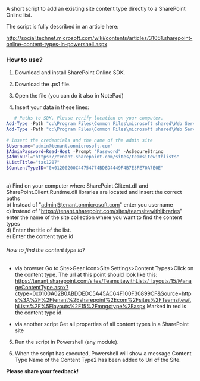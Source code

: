 A short script to add an existing site content type directly to a SharePoint Online list. 

 

The script is fully described in an article here: 

http://social.technet.microsoft.com/wiki/contents/articles/31051.sharepoint-online-content-types-in-powershell.aspx


### How to use?

1. Download and install SharePoint Online SDK.

2. Download the .ps1 file.

3. Open the file (you can do it also in NotePad)

4. Insert your data in these lines:

```PowerShell
   # Paths to SDK. Please verify location on your computer. 
Add-Type -Path "c:\Program Files\Common Files\microsoft shared\Web Server Extensions\15\ISAPI\Microsoft.SharePoint.Client.dll"  
Add-Type -Path "c:\Program Files\Common Files\microsoft shared\Web Server Extensions\15\ISAPI\Microsoft.SharePoint.Client.Runtime.dll"  
 
# Insert the credentials and the name of the admin site 
$Username="admin@tenant.onmicrosoft.com" 
$AdminPassword=Read-Host -Prompt "Password" -AsSecureString 
$AdminUrl="https://tenant.sharepoint.com/sites/teamsitewithlists" 
$ListTitle="tas1207" 
$ContentTypeID="0x01200200C44754774BD8D4449F4B7E3FE70A7E0E"
``` 
</br>a) Find on your computer where SharePoint.Clitent.dll and SharePoint.Client.Runtime.dll libraries are located and insert the correct paths
</br>b)  Instead of "admin@tenant.onmicrosoft.com" enter you username
</br>c) Instead of "https://tenant.sharepoint.com/sites/teamsitewithlibraries" enter the name of the site collection where you want to find the content types
</br>d) Enter the title of the list.
</br>e) Enter the content type id
</br>      
###### How to find the content type id?
* via browser
Go to Site>Gear Icon>Site Settings>Content Types>Click on the content type. The url at this point should look like this:
https://tenant.sharepoint.com/sites/TeamsitewithLists/_layouts/15/ManageContentType.aspx?ctype=0x0100A02B0ABDDEDC5A45AC64F100F30899CF&Source=https%3A%2F%2Ftenant%2Esharepoint%2Ecom%2Fsites%2FTeamsitewithLists%2F%5Flayouts%2F15%2Fmngctype%2Easpx
Marked in red is the content type id.

* via another script
Get all properties of all content types in a SharePoint site

 
5. Run the script in Powershell (any module). 

6. When the script has executed, Powershell will show a message Content Type  Name of the Content Type2  has been added to Url of the Site.

 

<b>Please share your feedback!</b>
